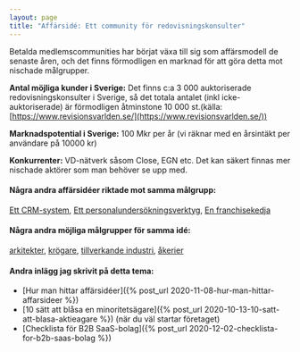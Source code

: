 ```yaml
---
layout: page
title: "Affärsidé: Ett community för redovisningskonsulter"
---
```

Betalda medlemscommunities har börjat växa till sig som affärsmodell de senaste åren, och det finns förmodligen en marknad för att göra detta mot nischade målgrupper.

**Antal möjliga kunder i Sverige:** Det finns c:a 3 000 auktoriserade redovisningskonsulter i Sverige, så det totala antalet (inkl icke-auktoriserade) är förmodligen åtminstone 10 000 st.(källa: [https://www.revisionsvarlden.se/](https://www.revisionsvarlden.se/))

**Marknadspotential i Sverige:** 100 Mkr per år (vi räknar med en årsintäkt per användare på 10000 kr)

**Konkurrenter:** VD-nätverk såsom Close, EGN etc. Det kan säkert finnas mer nischade aktörer som man behöver se upp med.

#### Några andra affärsidéer riktade mot samma målgrupp:
[Ett CRM-system](/affarsideer/ett-crm-system-for-redovisningskonsulter/), [Ett personalundersökningsverktyg](/affarsideer/ett-personalundersokningsverktyg-for-redovisningskonsulter/), [En franchisekedja](/affarsideer/en-franchisekedja-av-redovisningskonsulter/)


#### Några andra möjliga målgrupper för samma idé:
[arkitekter](/affarsideer/ett-community-for-arkitekter/), [krögare](/affarsideer/ett-community-for-krogare/), [tillverkande industri](/affarsideer/ett-community-for-tillverkande-industri/), [åkerier](/affarsideer/ett-community-for-akerier/)

#### Andra inlägg jag skrivit på detta tema:
- [Hur man hittar affärsidéer]({% post_url 2020-11-08-hur-man-hittar-affarsideer %})
- [10 sätt att blåsa en minoritetsägare]({% post_url 2020-10-13-10-satt-att-blasa-aktieagare %}) (när du väl startar företaget)
- [Checklista för B2B SaaS-bolag]({% post_url 2020-12-02-checklista-for-b2b-saas-bolag %})

